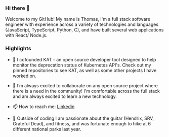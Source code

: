 ### Hi there 👋

Welcome to my GitHub! My name is Thomas, I'm a full stack software engineer with experience across a variety of technologies and languages (JavaScript, TypeScript, Python, C), and have built several web applications with React/ Node.js.

### Highlights
- 🔭 I cofounded KAT - an open source developer tool designed to help monitor the deprecation status of Kubernetes API's. Check out my pinned repositories to see KAT, as well as some other projects I have worked on.

- 🤝 I’m always excited to collaborate on any open source project where there is a need in the community! I'm comfortable across the full stack and am always excited to learn a new technology.

- 📫 How to reach me: [Linkedin](https://www.linkedin.com/in/thomas-444-ortiz/)
  
- 🎸 Outside of coding I am passionate about the guitar (Hendrix, SRV, Grateful Dead), and fitness, and was fortunate enough to hike at 6 different national parks last year.
